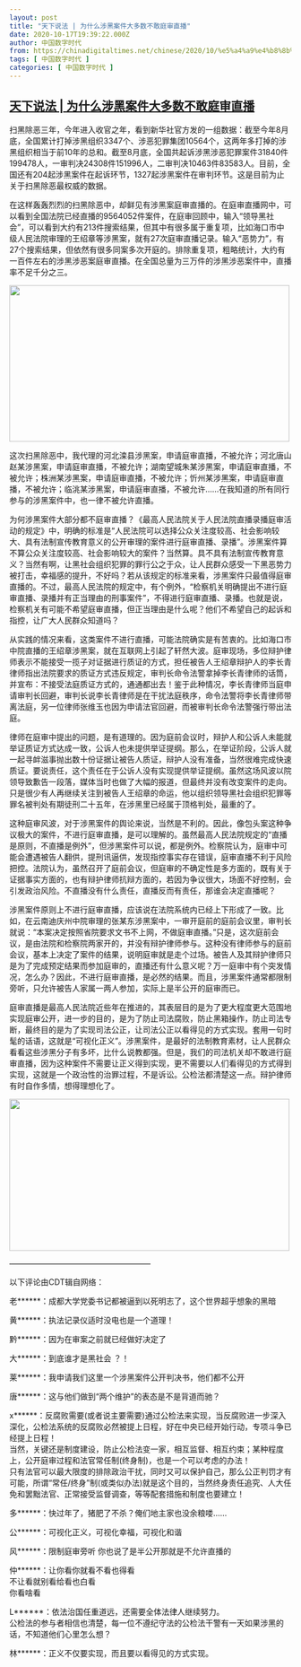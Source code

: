 ```yaml
---
layout: post
title: "天下说法 | 为什么涉黑案件大多数不敢庭审直播"
date: 2020-10-17T19:39:22.000Z
author: 中国数字时代
from: https://chinadigitaltimes.net/chinese/2020/10/%e5%a4%a9%e4%b8%8b%e8%af%b4%e6%b3%95-%e4%b8%ba%e4%bb%80%e4%b9%88%e6%b6%89%e9%bb%91%e6%a1%88%e4%bb%b6%e5%a4%a7%e5%a4%9a%e6%95%b0%e4%b8%8d%e6%95%a2%e5%ba%ad%e5%ae%a1%e7%9b%b4%e6%92%ad/
tags: [ 中国数字时代 ]
categories: [ 中国数字时代 ]
---
```

<!--1602963562000-->
[天下说法 | 为什么涉黑案件大多数不敢庭审直播](https://chinadigitaltimes.net/chinese/2020/10/%e5%a4%a9%e4%b8%8b%e8%af%b4%e6%b3%95-%e4%b8%ba%e4%bb%80%e4%b9%88%e6%b6%89%e9%bb%91%e6%a1%88%e4%bb%b6%e5%a4%a7%e5%a4%9a%e6%95%b0%e4%b8%8d%e6%95%a2%e5%ba%ad%e5%ae%a1%e7%9b%b4%e6%92%ad/)
------

<div>
<p>扫黑除恶三年，今年进入收官之年，看到新华社官方发的一组数据：截至今年8月底，全国累计打掉涉黑组织3347个、涉恶犯罪集团10564个，这两年多打掉的涉黑组织相当于前10年的总和。截至8月底，全国共起诉涉黑涉恶犯罪案件31840件199478人，一审判决24308件151996人，二审判决10463件83583人。目前，全国还有204起涉黑案件在起诉环节，1327起涉黑案件在审判环节。这是目前为止关于扫黑除恶最权威的数据。</p><p>在这样轰轰烈烈的扫黑除恶中，却鲜见有涉黑案庭审直播的。在庭审直播网中，可以看到全国法院已经直播的9564052件案件，在庭审回顾中，输入“领导黑社会”，可以看到大约有213件搜索结果，但其中有很多属于重复项，比如海口市中级人民法院审理的王绍章等涉黑案，就有27次庭审直播记录。输入“恶势力”，有27个搜索结果，但依然有很多同案多次开庭的。排除重复项，粗略统计，大约有一百件左右的涉黑涉恶案庭审直播。在全国总量为三万件的涉黑涉恶案件中，直播率不足千分之三。</p><p><img loading="lazy" src="http://chinadigitaltimes.net/chinese/files/2020/10/Screen-Shot-2020-10-17-at-8.43.32-AM-e1602942996424.png" alt="" width="500" height="279" class="alignnone size-full wp-image-657981" /></p><p>这次扫黑除恶中，我代理的河北滦县涉黑案，申请庭审直播，不被允许；河北唐山赵某涉黑案，申请庭审直播，不被允许；湖南望城朱某涉黑案，申请庭审直播，不被允许；株洲某涉黑案，申请庭审直播，不被允许；忻州某涉黑案，申请庭审直播，不被允许；临洮某涉黑案，申请庭审直播，不被允许……在我知道的所有同行参与的涉黑案件中，也一律不被允许直播。</p><p>为何涉黑案件大部分都不庭审直播？《最高人民法院关于人民法院直播录播庭审活动的规定》中，明确的标准是“人民法院可以选择公众关注度较高、社会影响较大、具有法制宣传教育意义的公开审理的案件进行庭审直播、录播”。涉黑案件算不算公众关注度较高、社会影响较大的案件？当然算。具不具有法制宣传教育意义？当然有啊，让黑社会组织犯罪的罪行公之于众，让人民群众感受一下黑恶势力被打击，幸福感的提升，不好吗？若从该规定的标准来看，涉黑案件只最值得庭审直播的。不过，最高人民法院的规定中，有个例外，“检察机关明确提出不进行庭审直播、录播并有正当理由的刑事案件”，不得进行庭审直播、录播。也就是说，检察机关有可能不希望庭审直播，但正当理由是什么呢？他们不希望自己的起诉和指控，让广大人民群众知道吗？</p><p>从实践的情况来看，这类案件不进行直播，可能法院确实是有苦衷的。比如海口市中院直播的王绍章涉黑案，就在互联网上引起了轩然大波。庭审现场，多位辩护律师表示不能接受一揽子对证据进行质证的方式，担任被告人王绍章辩护人的李长青律师指出法院要求的质证方式违反规定，审判长命令法警拿掉李长青律师的话筒，并宣布：不接受法庭质证方式的，通通都出去！鉴于此种情况，李长青律师当庭申请审判长回避，审判长说李长青律师是在干扰法庭秩序，命令法警将李长青律师带离法庭，另一位律师张维玉也因为申请法官回避，而被审判长命令法警强行带出法庭。</p><p>律师在庭审中提出的问题，是有道理的。因为庭前会议时，辩护人和公诉人未能就举证质证方式达成一致，公诉人也未提供举证提纲。那么，在举证阶段，公诉人就一起寻衅滋事抛出数十份证据让被告人质证，辩护人没有准备，当然很难完成快速质证。要说责任，这个责任在于公诉人没有实现提供举证提纲。虽然这场风波以院领导致歉告一段落，媒体当时也做了大幅的报道，但最终并没有改变案件的走向。只是很少有人再继续关注到被告人王绍章的命运，他以组织领导黑社会组织犯罪等罪名被判处有期徒刑二十五年，在涉黑里已经属于顶格判处，最重的了。</p><p>这种庭审风波，对于涉黑案件的舆论来说，当然是不利的。因此，像包头案这种争议极大的案件，不进行庭审直播，是可以理解的。虽然最高人民法院规定的“直播是原则，不直播是例外”，但涉黑案件可以说，都是例外。检察院认为，庭审中可能会遭遇被告人翻供，提刑讯逼供，发现指控事实存在错误，庭审直播不利于风险把控。法院认为，虽然召开了庭前会议，但庭审的不确定性是多方面的，既有关于证据事实方面的，也有辩护律师抗辩方面的，若因为争议很大，场面不好控制，会引发政治风险。不直播没有什么责任，直播反而有责任，那谁会决定直播呢？</p><p>涉黑案件原则上不进行庭审直播，应该说在法院系统内已经上下形成了一致。比如，在云南迪庆州中院审理的张某东涉黑案中，一审开庭前的庭前会议里，审判长就说：“本案决定按照省院要求文书不上网，不做庭审直播。”只是，这次庭前会议，是由法院和检察院两家开的，并没有辩护律师参与。这种没有律师参与的庭前会议，基本上决定了案件的结果，说明庭审就是走个过场。被告人及其辩护律师只是为了完成预定结果而参加庭审的，直播还有什么意义呢？万一庭审中有个突发情况，怎么办？因此，不进行庭审直播，是必然的结果。而且，涉黑案件通常都限制旁听，只允许被告人家属一两人参加，实际上是半公开的庭审而已。</p><p>庭审直播是最高人民法院近些年在推进的，其表层目的是为了更大程度更大范围地实现庭审公开，进一步的目的，是为了防止司法腐败，防止黑箱操作，防止司法专断，最终目的是为了实现司法公正，让司法公正以看得见的方式实现。套用一句时髦的话语，这就是“可视化正义”。涉黑案件，是最好的法制教育素材，让人民群众看看这些涉黑分子有多坏，比什么说教都强。但是，我们的司法机关却不敢进行庭审直播，因为这种案件不需要让正义得到实现，更不需要以人们看得见的方式得到实现，这就是一个政治性的治罪过程，不是诉讼。公检法都清楚这一点。辩护律师有时自作多情，想得理想化了。</p><p><img loading="lazy" src="http://chinadigitaltimes.net/chinese/files/2020/10/Screen-Shot-2020-10-17-at-9.57.10-AM-e1602961966949.png" alt="" width="500" height="271" class="alignnone size-full wp-image-657991" /></p><p>——————————————————</p><p>以下评论由CDT辑自网络：</p><p>老******：成都大学党委书记都被逼到以死明志了，这个世界超乎想象的黑暗</p><p>黄******：执法记录仪适时没电也是一个道理！</p><p>黔******：因为在审案之前就已经做好决定了</p><p>大******：到底谁才是黑社会 ？！</p><p>莱******：我申请我们这里一个涉黑案件公开判决书，他们都不公开</p><p>唐******：这与他们做到“两个维护”的表态是不是背道而驰？</p><p>x******：反腐败需要(或者说主要需要)通过公检法来实现，当反腐败进一步深入深化，公检法系统的反腐败必然被提上日程，好在中央已经开始行动，专项斗争已经提上日程！<br />当然，关键还是制度建设，防止公检法变一家，相互监督、相互约束；某种程度上，公开庭审过程和法官常任制(终身制)，也是一个可以考虑的办法！<br />只有法官可以最大限度的排除政治干扰，同时又可以保护自己，那么公正判罚才有可能，所谓“常任/终身”制(或类似办法)就是这个目的，当然终身责任追究、人大任免和罢黜法官、正常接受监督调查，等等配套措施和制度也要建立！</p><p>多******：快过年了，猪肥了不杀？俺们地主家也没余粮喽……</p><p>公******：可视化正义，可视化幸福，可视化和谐</p><p>风******：限制庭审旁听 你也说了是半公开那就是不允许直播的</p><p>仲******：让你看你就看不看也得看<br />不让看就别看给看也白看<br />你看啥看</p><p>L******：依法治国任重道远，还需要全体法律人继续努力。<br />公检法的参与者相信也清楚，每一位不遵纪守法的公检法干警有一天如果涉黑的话，不知道他们心里怎么想？</p><p>林******：正义不仅要实现，而且要以看得见的方式实现。</p>
</div>
